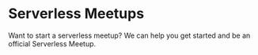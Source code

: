 # Serverless Meetups

Want to start a serverless meetup? We can help you get started and be an official Serverless Meetup.
